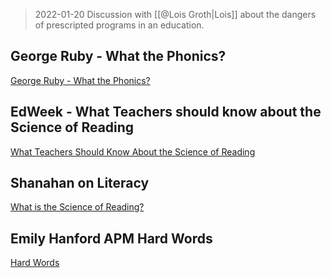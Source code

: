 > 2022-01-20 Discussion with [[@Lois Groth|Lois]] about the dangers of prescripted programs in an education. 


## George Ruby - What the Phonics?

[George Ruby - What the Phonics?](https://youtu.be/6Lan72cVDRg)

## EdWeek - What Teachers should know about the Science of Reading

[What Teachers Should Know About the Science of Reading](https://youtu.be/1HGS9EG0HgU)

## Shanahan on Literacy
[What is the Science of Reading?](https://www.readingrockets.org/blogs/shanahan-literacy/what-is-science-reading-2021)

## Emily Hanford APM Hard Words
[Hard Words](https://www.apmreports.org/episode/2018/09/10/hard-words-why-american-kids-arent-being-taught-to-read)